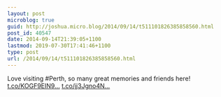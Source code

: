```yaml
---
layout: post
microblog: true
guid: http://joshua.micro.blog/2014/09/14/t511101826385858560.html
post_id: 40547
date: 2014-09-14T21:39:05+1100
lastmod: 2019-07-30T17:41:46+1100
type: post
url: /2014/09/14/t511101826385858560.html
---
```

Love visiting #Perth, so many great memories and friends here! [t.co/KOGF9EIN9...](http://t.co/KOGF9EIN9f) [t.co/jj3Jgno4N...](http://t.co/jj3Jgno4Nf)
